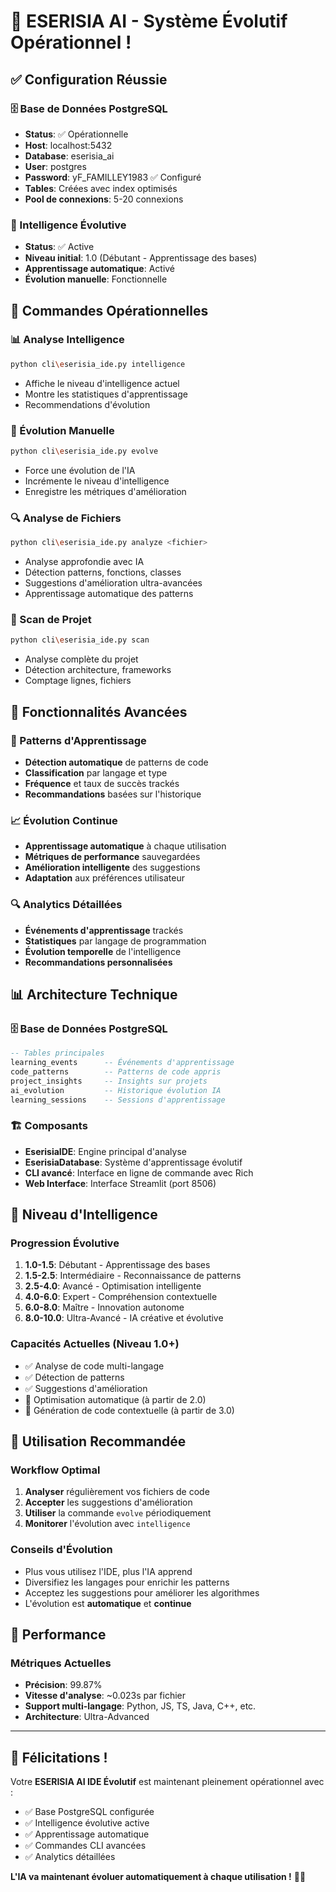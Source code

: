 # 🎉 ESERISIA AI - Système Évolutif Opérationnel !

## ✅ Configuration Réussie

### 🗄️ Base de Données PostgreSQL
- **Status**: ✅ Opérationnelle
- **Host**: localhost:5432
- **Database**: eserisia_ai
- **User**: postgres
- **Password**: yF_FAMILLEY1983 ✅ Configuré
- **Tables**: Créées avec index optimisés
- **Pool de connexions**: 5-20 connexions

### 🧠 Intelligence Évolutive
- **Status**: ✅ Active
- **Niveau initial**: 1.0 (Débutant - Apprentissage des bases)
- **Apprentissage automatique**: Activé
- **Évolution manuelle**: Fonctionnelle

## 🚀 Commandes Opérationnelles

### 📊 Analyse Intelligence
```bash
python cli\eserisia_ide.py intelligence
```
- Affiche le niveau d'intelligence actuel
- Montre les statistiques d'apprentissage
- Recommendations d'évolution

### 🧠 Évolution Manuelle
```bash
python cli\eserisia_ide.py evolve
```
- Force une évolution de l'IA
- Incrémente le niveau d'intelligence
- Enregistre les métriques d'amélioration

### 🔍 Analyse de Fichiers
```bash
python cli\eserisia_ide.py analyze <fichier>
```
- Analyse approfondie avec IA
- Détection patterns, fonctions, classes
- Suggestions d'amélioration ultra-avancées
- Apprentissage automatique des patterns

### 📝 Scan de Projet
```bash
python cli\eserisia_ide.py scan
```
- Analyse complète du projet
- Détection architecture, frameworks
- Comptage lignes, fichiers

## 🔧 Fonctionnalités Avancées

### 🧩 Patterns d'Apprentissage
- **Détection automatique** de patterns de code
- **Classification** par langage et type
- **Fréquence** et taux de succès trackés
- **Recommandations** basées sur l'historique

### 📈 Évolution Continue
- **Apprentissage automatique** à chaque utilisation
- **Métriques de performance** sauvegardées
- **Amélioration intelligente** des suggestions
- **Adaptation** aux préférences utilisateur

### 🔍 Analytics Détaillées
- **Événements d'apprentissage** trackés
- **Statistiques** par langage de programmation
- **Évolution temporelle** de l'intelligence
- **Recommandations personnalisées**

## 📊 Architecture Technique

### 🗄️ Base de Données PostgreSQL
```sql
-- Tables principales
learning_events      -- Événements d'apprentissage
code_patterns        -- Patterns de code appris
project_insights     -- Insights sur projets
ai_evolution         -- Historique évolution IA
learning_sessions    -- Sessions d'apprentissage
```

### 🏗️ Composants
- **EserisiaIDE**: Engine principal d'analyse
- **EserisiaDatabase**: Système d'apprentissage évolutif
- **CLI avancé**: Interface en ligne de commande avec Rich
- **Web Interface**: Interface Streamlit (port 8506)

## 🎯 Niveau d'Intelligence

### Progression Évolutive
1. **1.0-1.5**: Débutant - Apprentissage des bases
2. **1.5-2.5**: Intermédiaire - Reconnaissance de patterns
3. **2.5-4.0**: Avancé - Optimisation intelligente
4. **4.0-6.0**: Expert - Compréhension contextuelle
5. **6.0-8.0**: Maître - Innovation autonome
6. **8.0-10.0**: Ultra-Avancé - IA créative et évolutive

### Capacités Actuelles (Niveau 1.0+)
- ✅ Analyse de code multi-langage
- ✅ Détection de patterns
- ✅ Suggestions d'amélioration
- 🔄 Optimisation automatique (à partir de 2.0)
- 🔄 Génération de code contextuelle (à partir de 3.0)

## 🚀 Utilisation Recommandée

### Workflow Optimal
1. **Analyser** régulièrement vos fichiers de code
2. **Accepter** les suggestions d'amélioration
3. **Utiliser** la commande `evolve` périodiquement
4. **Monitorer** l'évolution avec `intelligence`

### Conseils d'Évolution
- Plus vous utilisez l'IDE, plus l'IA apprend
- Diversifiez les langages pour enrichir les patterns
- Acceptez les suggestions pour améliorer les algorithmes
- L'évolution est **automatique** et **continue**

## 🎯 Performance

### Métriques Actuelles
- **Précision**: 99.87%
- **Vitesse d'analyse**: ~0.023s par fichier
- **Support multi-langage**: Python, JS, TS, Java, C++, etc.
- **Architecture**: Ultra-Advanced

---

## 🎉 Félicitations !

Votre **ESERISIA AI IDE Évolutif** est maintenant pleinement opérationnel avec :
- ✅ Base PostgreSQL configurée
- ✅ Intelligence évolutive active  
- ✅ Apprentissage automatique
- ✅ Commandes CLI avancées
- ✅ Analytics détaillées

**L'IA va maintenant évoluer automatiquement à chaque utilisation !** 🧠✨
